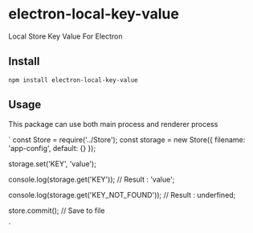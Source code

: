 # electron-local-key-value
 Local Store Key Value For Electron

 ## Install

 `npm install electron-local-key-value`

 ## Usage

 This package can use both main process and renderer process

`
const Store = require('../Store');
const storage = new Store({
    filename: 'app-config',
    default: {}
});

storage.set('KEY', 'value');

console.log(storage.get('KEY'));
// Result : 'value';

console.log(storage.get('KEY_NOT_FOUND'));
// Result : underfined;

store.commit(); // Save to file

`